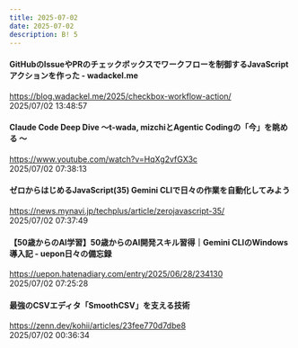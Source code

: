 ```yaml
---
title: 2025-07-02
date: 2025-07-02
description: B! 5
---
```


#### GitHubのIssueやPRのチェックボックスでワークフローを制御するJavaScriptアクションを作った - wadackel.me
https://blog.wadackel.me/2025/checkbox-workflow-action/<br>
2025/07/02 13:48:57<br>


#### Claude Code Deep Dive 〜t-wada, mizchiとAgentic Codingの「今」を眺める 〜
https://www.youtube.com/watch?v=HqXg2vfGX3c<br>
2025/07/02 07:38:13<br>


#### ゼロからはじめるJavaScript(35) Gemini CLIで日々の作業を自動化してみよう
https://news.mynavi.jp/techplus/article/zerojavascript-35/<br>
2025/07/02 07:37:49<br>


#### 【50歳からのAI学習】50歳からのAI開発スキル習得｜Gemini CLIのWindows導入記 - uepon日々の備忘録
https://uepon.hatenadiary.com/entry/2025/06/28/234130<br>
2025/07/02 07:25:28<br>


#### 最強のCSVエディタ「SmoothCSV」を支える技術
https://zenn.dev/kohii/articles/23fee770d7dbe8<br>
2025/07/02 00:36:34<br>



